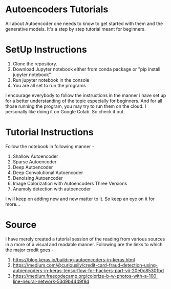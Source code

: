 # Autoencoders Tutorials
All about Autoencoder one needs to know to get started with them and the generative models. It's a step by step tutorial meant for beginners.
# SetUp Instructions
1. Clone the repository.
2. Download Jupyter notebook either from conda package or "pip install jupyter notebook"
3. Run jupyter notebook in the console
4. You are all set to run the programs

I encourage everybody to follow the instructions in the manner i have set up for a better understanding of the topic especially for beginners. And for all those running the program, you may try to run them on the cloud. I personally like doing it on Google Colab. So check it out.
# Tutorial Instructions
Follow the notebook in following manner - 
1. Shallow Autoencoder
2. Sparse Autoencoder
3. Deep Autoencoder
4. Deep Convolutional Autoencoder
5. Denoising Autoencoder
6. Image Colorization with Autoencoders Three Versions
7. Anamoly detection with autoencoder

I will keep on adding new and new matter to it. So keep an eye on it for more...
# Source
I have merely created a tutorial session of the reading from various sources in a more of a visual and readable manner. Following are the links to which the major credit goes - 
1. https://blog.keras.io/building-autoencoders-in-keras.html
2. https://medium.com/@curiousily/credit-card-fraud-detection-using-autoencoders-in-keras-tensorflow-for-hackers-part-vii-20e0c85301bd
3. https://medium.freecodecamp.org/colorize-b-w-photos-with-a-100-line-neural-network-53d9b4449f8d

